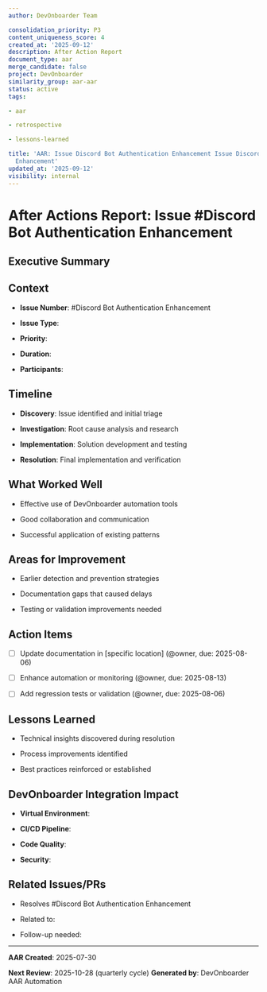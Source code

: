 ```yaml
---
author: DevOnboarder Team

consolidation_priority: P3
content_uniqueness_score: 4
created_at: '2025-09-12'
description: After Action Report
document_type: aar
merge_candidate: false
project: DevOnboarder
similarity_group: aar-aar
status: active
tags:

- aar

- retrospective

- lessons-learned

title: 'AAR: Issue Discord Bot Authentication Enhancement Issue Discord Bot Authentication
  Enhancement'
updated_at: '2025-09-12'
visibility: internal
---
```


# After Actions Report: Issue #Discord Bot Authentication Enhancement

## Executive Summary

<!-- Brief description of what was accomplished -->

## Context

- **Issue Number**: #Discord Bot Authentication Enhancement

- **Issue Type**: <!-- Bug/Feature/Enhancement/Infrastructure -->

- **Priority**: <!-- Critical/High/Medium/Low -->

- **Duration**: <!-- Start Date to End Date -->

- **Participants**: <!-- @username1, @username2 -->

## Timeline

<!-- Key milestones and activities -->

- **Discovery**: Issue identified and initial triage

- **Investigation**: Root cause analysis and research

- **Implementation**: Solution development and testing

- **Resolution**: Final implementation and verification

## What Worked Well

<!-- Successful patterns and effective processes -->

- Effective use of DevOnboarder automation tools

- Good collaboration and communication

- Successful application of existing patterns

## Areas for Improvement

<!-- Process bottlenecks and improvement opportunities -->

- Earlier detection and prevention strategies

- Documentation gaps that caused delays

- Testing or validation improvements needed

## Action Items

<!-- Specific improvements to implement -->

- [ ] Update documentation in [specific location] (@owner, due: 2025-08-06)

- [ ] Enhance automation or monitoring (@owner, due: 2025-08-13)

- [ ] Add regression tests or validation (@owner, due: 2025-08-06)

## Lessons Learned

<!-- Key insights and knowledge gained -->

- Technical insights discovered during resolution

- Process improvements identified

- Best practices reinforced or established

## DevOnboarder Integration Impact

<!-- How this relates to project standards -->

- **Virtual Environment**: <!-- Any dependency or setup impacts -->

- **CI/CD Pipeline**: <!-- Automation or workflow effects -->

- **Code Quality**: <!-- Impact on coverage or standards -->

- **Security**: <!-- Enhanced Potato Policy or security considerations -->

## Related Issues/PRs

<!-- Cross-references to related work -->

- Resolves #Discord Bot Authentication Enhancement

- Related to: <!-- #other-issues -->

- Follow-up needed: <!-- #future-issues -->

---
**AAR Created**: 2025-07-30

**Next Review**: 2025-10-28 (quarterly cycle)
**Generated by**: DevOnboarder AAR Automation
